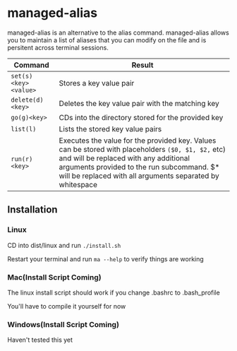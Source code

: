 # managed-alias

managed-alias is an alternative to the alias command. managed-alias allows you to maintain a list of aliases that you can modify on the file and is persitent across terminal sessions.


| Command                | Result                                                                                                                                                                           |
| ---------------------- | ------------------------------------------------------------------------------------------------------------------------------------------------------------------------------------ |
| `set(s) <key> <value>` | Stores a key value pair                                                                                 |
| `delete(d) <key>`      | Deletes the key value pair with the matching key                                                                     |
| `go(g)<key>`           | CDs into the directory stored for the provided key                                                          |
| `list(l)`              | Lists the stored key value pairs                                                                            |
| `run(r) <key>`         | Executes the value for the provided key. Values can be stored with placeholders `($0, $1, $2,` etc) and will be replaced with any additional arguments provided to the run subcommand. $* will be replaced with all arguments separated by whitespace |

## Installation

### Linux 

CD into dist/linux and run `./install.sh`

Restart your terminal and run `ma --help` to verify things are working
 
### Mac(Install Script Coming)

The linux install script should work if you change .bashrc to .bash_profile 

You'll have to compile it yourself for now

### Windows(Install Script Coming)

Haven't tested this yet
